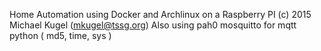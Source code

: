 Home Automation using Docker and Archlinux on a Raspberry PI
(c) 2015 Michael Kugel (mkugel@tssg.org)
Also using pah0 mosquitto for mqtt
python ( md5, time, sys )
